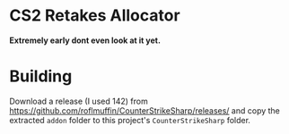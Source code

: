 ﻿# CS2 Retakes Allocator
**Extremely early dont even look at it yet.**

# Building
Download a release (I used 142) from https://github.com/roflmuffin/CounterStrikeSharp/releases/ and copy the extracted `addon` folder to this project's `CounterStrikeSharp` folder.

